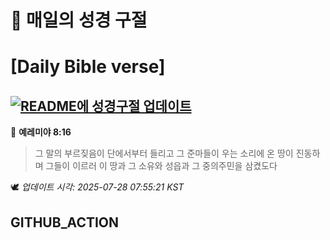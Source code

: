 # 🙏 매일의 성경 구절
# [Daily Bible verse]
## [![README에 성경구절 업데이트](https://github.com/DONGSUKA/first_test/actions/workflows/update-readme-bible.yml/badge.svg)](https://github.com/DONGSUKA/first_test/actions/workflows/update-readme-bible.yml)
<!-- START_BIBLE_VERSE -->
📖 **예레미야 8:16**
> 그 말의 부르짖음이 단에서부터 들리고 그 준마들이 우는 소리에 온 땅이 진동하며 그들이 이르러 이 땅과 그 소유와 성읍과 그 중의주민을 삼켰도다

🕊️ _업데이트 시각: 2025-07-28 07:55:21 KST_
  <!-- END_BIBLE_VERSE -->
## GITHUB_ACTION
